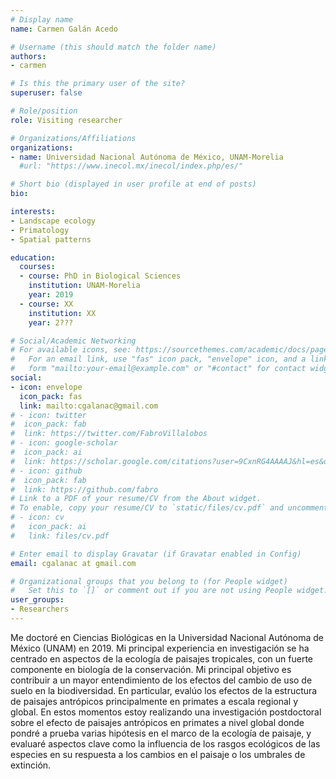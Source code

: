 ```yaml
---
# Display name
name: Carmen Galán Acedo

# Username (this should match the folder name)
authors:
- carmen

# Is this the primary user of the site?
superuser: false

# Role/position
role: Visiting researcher

# Organizations/Affiliations
organizations:
- name: Universidad Nacional Autónoma de México, UNAM-Morelia 
  #url: "https://www.inecol.mx/inecol/index.php/es/"

# Short bio (displayed in user profile at end of posts)
bio: 

interests:
- Landscape ecology
- Primatology
- Spatial patterns

education:
  courses:
  - course: PhD in Biological Sciences
    institution: UNAM-Morelia
    year: 2019
  - course: XX
    institution: XX
    year: 2???

# Social/Academic Networking
# For available icons, see: https://sourcethemes.com/academic/docs/page-builder/#icons
#   For an email link, use "fas" icon pack, "envelope" icon, and a link in the
#   form "mailto:your-email@example.com" or "#contact" for contact widget.
social:
- icon: envelope
  icon_pack: fas
  link: mailto:cgalanac@gmail.com
# - icon: twitter
#  icon_pack: fab
#  link: https://twitter.com/FabroVillalobos
# - icon: google-scholar
#  icon_pack: ai
#  link: https://scholar.google.com/citations?user=9CxnRG4AAAAJ&hl=es&oi=ao
# - icon: github
#  icon_pack: fab
#  link: https://github.com/fabro
# Link to a PDF of your resume/CV from the About widget.
# To enable, copy your resume/CV to `static/files/cv.pdf` and uncomment the lines below.
# - icon: cv
#   icon_pack: ai
#   link: files/cv.pdf

# Enter email to display Gravatar (if Gravatar enabled in Config)
email: cgalanac at gmail.com

# Organizational groups that you belong to (for People widget)
#   Set this to `[]` or comment out if you are not using People widget.
user_groups:
- Researchers
---
```


Me doctoré en Ciencias Biológicas en la Universidad Nacional Autónoma de México (UNAM) en 2019. Mi principal experiencia en investigación se ha centrado en aspectos de la ecología de paisajes tropicales, con un fuerte componente en biología de la conservación. Mi principal objetivo es contribuir a un mayor entendimiento de los efectos del cambio de uso de suelo en la biodiversidad. En particular, evalúo los efectos de la estructura de paisajes antrópicos principalmente en primates a escala regional y global. 
En estos momentos estoy realizando una investigación postdoctoral sobre el efecto de paisajes antrópicos en primates a nivel global donde pondré a prueba varias hipótesis en el marco de la ecología de paisaje, y evaluaré aspectos clave como la influencia de los rasgos ecológicos de las especies en su respuesta a los cambios en el paisaje o los umbrales de extinción.
